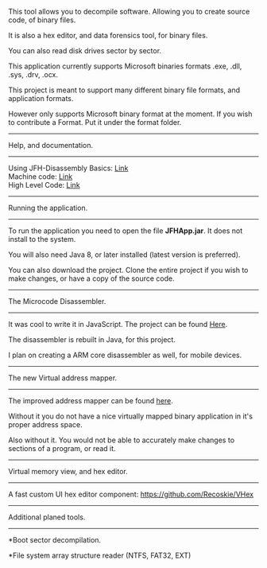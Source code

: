 This tool allows you to decompile software. Allowing you to create source code, of binary files.

It is also a hex editor, and data forensics tool, for binary files.

You can also read disk drives sector by sector.

This application currently supports Microsoft binaries formats .exe, .dll, .sys, .drv, .ocx.

This project is meant to support many different binary file formats, and application formats.

However only supports Microsoft binary format at the moment. If you wish to contribute a Format. Put it under the format folder.

------------------------------------------------------------
Help, and documentation.

------------------------------------------------------------

Using JFH-Disassembly Basics: <a href="https://recoskie.github.io/test/docs/Basics.html">Link</a><br />
Machine code: <a href="https://recoskie.github.io/test/docs/Machine.html">Link</a><br />
High Level Code: <a href="https://recoskie.github.io/test/docs/Code.html">Link</a>

------------------------------------------------------------
Running the application.

------------------------------------------------------------

To run the application you need to open the file <strong>JFHApp.jar</strong>. It does not install to the system.

You will also need Java 8, or later installed (latest version is preferred).

You can also download the project. Clone the entire project if you wish to make changes, or have a copy of the source code.

------------------------------------------------------------
The Microcode Disassembler.

------------------------------------------------------------

It was cool to write it in JavaScript. The project can be found <a href="https://github.com/Recoskie/X86-64-CPU-Binary-Code-Disassembler-JS">Here</a>.

The disassembler is rebuilt in Java, for this project.

I plan on creating a ARM core disassembler as well, for mobile devices.

------------------------------------------------------------
The new Virtual address mapper.

------------------------------------------------------------

The improved address mapper can be found <a href="https://github.com/Recoskie/RandomAccessFileV">here</a>.

Without it you do not have a nice virtually mapped binary application in it's proper address space.

Also without it. You would not be able to accurately make changes to sections of a program, or read it.

------------------------------------------------------------
Virtual memory view, and hex editor.

------------------------------------------------------------

A fast custom UI hex editor component: https://github.com/Recoskie/VHex

------------------------------------------------------------
Additional planed tools.

------------------------------------------------------------

*Boot sector decompilation.

*File system array structure reader (NTFS, FAT32, EXT)
